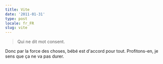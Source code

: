 ```yaml
---
title: Vite
date: '2011-01-31'
type: post
locale: fr_FR
slug: vite
---
```


> Qui ne dit mot consent.

Donc par la force des choses, bébé est d'accord pour tout. Profitons-en, je sens que ça ne va pas durer.
